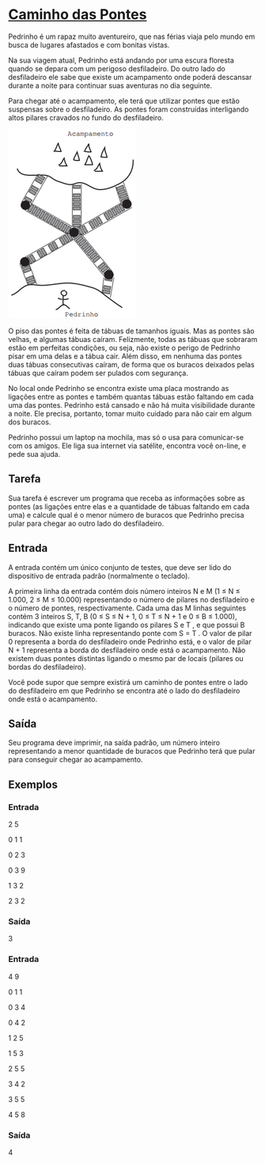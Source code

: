 # [Caminho das Pontes](https://olimpiada.ic.unicamp.br/pratique/p2/2009/f1/pontes/)
Pedrinho é um rapaz muito aventureiro, que nas férias viaja pelo mundo em busca de lugares afastados e com bonitas vistas.

Na sua viagem atual, Pedrinho está andando por uma escura floresta quando se depara com um perigoso desfiladeiro. Do outro lado do desfiladeiro ele sabe que existe um acampamento onde poderá descansar durante a noite para continuar suas aventuras no dia seguinte.

Para chegar até o acampamento, ele terá que utilizar pontes que estão suspensas sobre o desfiladeiro. As pontes foram construídas interligando altos pilares cravados no fundo do desfiladeiro.

![imagem ilustrativa da ponte do problema](image.png)

O piso das pontes é feita de tábuas de tamanhos iguais. Mas as pontes são velhas, e algumas tábuas caíram. Felizmente, todas as tábuas que sobraram estão em perfeitas condições, ou seja, não existe o perigo de Pedrinho pisar em uma delas e a tábua cair. Além disso, em nenhuma das pontes duas tábuas consecutivas caíram, de forma que os buracos deixados pelas tábuas que caíram podem ser pulados com segurança.

No local onde Pedrinho se encontra existe uma placa mostrando as ligações entre as pontes e também quantas tábuas estão faltando em cada uma das pontes. Pedrinho está cansado e não há muita visibilidade durante a noite. Ele precisa, portanto, tomar muito cuidado para não cair em algum dos buracos.

Pedrinho possui um laptop na mochila, mas só o usa para comunicar-se com os amigos. Ele liga sua internet via satélite, encontra você on-line, e pede sua ajuda.

## Tarefa
Sua tarefa é escrever um programa que receba as informações sobre as pontes (as ligações entre elas e a quantidade de tábuas faltando em cada uma) e calcule qual é o menor número de buracos que Pedrinho precisa pular para chegar ao outro lado do desfiladeiro.

## Entrada
A entrada contém um único conjunto de testes, que deve ser lido do dispositivo de entrada padrão (normalmente o teclado).

A primeira linha da entrada contém dois número inteiros N e M (1 ≤ N ≤ 1.000, 2 ≤ M ≤ 10.000) representando o número de pilares no desfiladeiro e o número de pontes, respectivamente. Cada uma das M linhas seguintes contém 3 inteiros S, T, B (0 ≤ S ≤ N + 1, 0 ≤ T ≤ N + 1 e 0 ≤ B ≤ 1.000), indicando que existe uma ponte ligando os pilares S e T , e que possui B buracos. Não existe linha representando ponte com S = T . O valor de pilar 0 representa a borda do desfiladeiro onde Pedrinho está, e o valor de pilar N + 1 representa a borda do desfiladeiro onde está o acampamento. Não existem duas pontes distintas ligando o mesmo par de locais (pilares ou bordas do desfiladeiro).

Você pode supor que sempre existirá um caminho de pontes entre o lado do desfiladeiro em que Pedrinho se encontra até o lado do desfiladeiro onde está o acampamento.

## Saída
Seu programa deve imprimir, na saída padrão, um número inteiro representando a menor quantidade de buracos que Pedrinho terá que pular para conseguir chegar ao acampamento.

## Exemplos
### Entrada
2 5

0 1 1

0 2 3

0 3 9

1 3 2

2 3 2
			
### Saída
3
			
### Entrada
4 9

0 1 1

0 3 4

0 4 2

1 2 5

1 5 3

2 5 5

3 4 2

3 5 5

4 5 8
			
### Saída
4